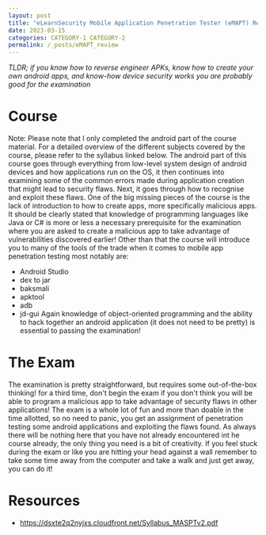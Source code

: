 ```yaml
---
layout: post
title: "eLearnSecurity Mobile Application Penetration Tester (eMAPT) Review"
date: 2023-03-15
categories: CATEGORY-1 CATEGORY-2
permalink: /_posts/eMAPT_review
---
```



*TLDR; if you know how to reverse engineer APKs, know how to create your own android apps, and know-how device security works you are probably good for the examination* 

# Course
Note: Please note that I only completed the android part of the course material. 
For a detailed overview of the different subjects covered by the course, please refer to the syllabus linked below.
The android part of this course goes through everything from low-level system design of android devices and how applications run on the OS, it then continues into examining some of the common errors made during application creation that might lead to security flaws. Next, it goes through how to recognise and exploit these flaws.
One of the big missing pieces of the course is the lack of introduction to how to create apps, more specifically malicious apps. It should be clearly stated that knowledge of programming languages like Java or C# is more or less a necessary prerequisite for the examination where you are asked to create a malicious app to take advantage of vulnerabilities discovered earlier!
Other than that the course will introduce you to many of the tools of the trade when it comes to mobile app penetration testing most notably are:
- Android Studio
- dex to jar
- baksmali
- apktool
- adb
- jd-gui
Again knowledge of object-oriented programming and the ability to hack together an android application (it does not need to be pretty) is essential to passing the examination!

# The Exam
The examination is pretty straightforward, but requires some out-of-the-box thinking! for a third time, don't begin the exam if you don't think you will be able to program a malicious app to take advantage of security flaws in other applications! The exam is a whole lot of fun and more than doable in the time allotted, so no need to panic, you get an assignment of penetration testing some android applications and exploiting the flaws found. As always there will be nothing here that you have not already encountered int he course already, the only thing you need is a bit of creativity. 
If you feel stuck during the exam or like you are hitting your head against a wall remember to take some time away from the computer and take a walk and just get away, you can do it!

# Resources
- https://dsxte2q2nyjxs.cloudfront.net/Syllabus_MASPTv2.pdf
